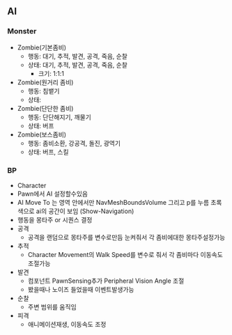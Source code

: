 ## AI
### Monster
- Zombie(기본좀비)
	- 행동: 대기, 추적, 발견, 공격, 죽음, 순찰
	- 상태: 대기, 추적, 발견, 공격, 죽음, 순찰
		- 크기: 1:1:1
- Zombie(원거리 좀비)
	- 행동: 침뱉기 
	- 상태:
- Zombie(단단한 좀비)
	- 행동: 단단해지기, 깨물기
	- 상태: 버프
- Zombie(보스좀비)
	- 행동: 좀비소환, 강공격, 돌진, 광역기
	- 상태: 버프, 스킬
### BP
- Character
- Pawn에서 AI 설정할수있음
- AI Move To 는 영역 안에서만  NavMeshBoundsVolume 그리고 p를 누름 초록색으로 ai의 공간이 보임 (Show-Navigation)
- 행동을 몽타주 or 시퀀스 결정
- 공격
	- 공격을 랜덤으로 몽타주를 변수로만듬 눈켜줘서 각 좀비에대한 몽타주설정가능
- 추적
	- Character Movement의 Walk Speed를 변수로 줘서 각 좀비마다 이동속도 조절가능
- 발견
	- 컴포넌트 PawnSensing추가 Peripheral Vision Angle 조절
	- 봤을때나 노이즈 들었을때 이벤트발생가능
- 순찰
	- 주변 범위를 움직임
- 피격
	- 애니메이션재생, 이동속도 조정


